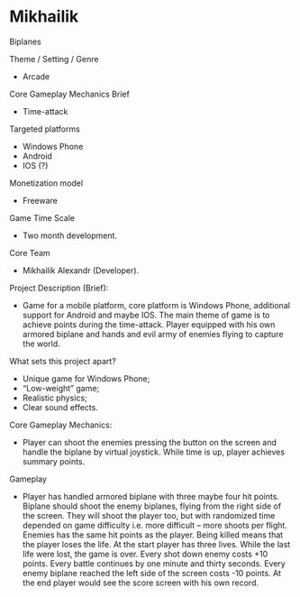 # Mikhailik
Biplanes

Theme / Setting / Genre
- Arcade

Core Gameplay Mechanics Brief
- Time-attack

Targeted platforms
- Windows Phone
- Android
- IOS (?)

Monetization model 
- Freeware

Game Time Scale
- Two month development.

Core Team
- Mikhailik Alexandr (Developer).

Project Description (Brief):
- Game for a mobile platform, core platform is Windows Phone, additional support for Android and maybe IOS. The main theme of game is to achieve points during the time-attack. Player equipped with his own armored biplane and hands and evil army of enemies flying to capture the world.

What sets this project apart?
- Unique game for Windows Phone;
- “Low-weight” game;
- Realistic physics;
- Clear sound effects.

Core Gameplay Mechanics:
- Player can shoot the enemies pressing the button on the screen and handle the biplane by virtual joystick. While time is up, player achieves summary points.

Gameplay
- Player has handled armored biplane with three maybe four hit points. Biplane should shoot the enemy biplanes, flying from the right side of the screen. They will shoot the player too, but with randomized time depended on game difficulty i.e. more difficult – more shoots per flight. Enemies has the same hit points as the player. Being killed means that the player loses the life. At the start player has three lives. While the last life were lost, the game is over. Every shot down enemy costs +10 points. Every battle continues by one minute and thirty seconds. Every enemy biplane reached the left side of the screen costs -10 points. At the end player would see the score screen with his own record.
